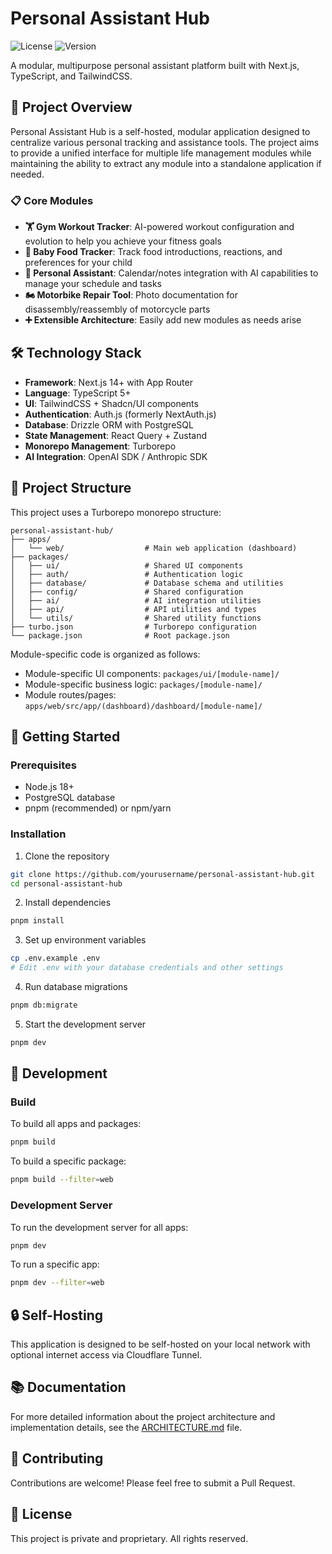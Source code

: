 # Personal Assistant Hub

![License](https://img.shields.io/badge/license-Private-red.svg)
![Version](https://img.shields.io/badge/version-0.1.0-green.svg)

A modular, multipurpose personal assistant platform built with Next.js, TypeScript, and TailwindCSS.

## 🚀 Project Overview

Personal Assistant Hub is a self-hosted, modular application designed to centralize various personal tracking and assistance tools. The project aims to provide a unified interface for multiple life management modules while maintaining the ability to extract any module into a standalone application if needed.

### 📋 Core Modules

- **🏋️ Gym Workout Tracker**: AI-powered workout configuration and evolution to help you achieve your fitness goals
- **👶 Baby Food Tracker**: Track food introductions, reactions, and preferences for your child
- **🤖 Personal Assistant**: Calendar/notes integration with AI capabilities to manage your schedule and tasks
- **🏍️ Motorbike Repair Tool**: Photo documentation for disassembly/reassembly of motorcycle parts
- **➕ Extensible Architecture**: Easily add new modules as needs arise

## 🛠️ Technology Stack

- **Framework**: Next.js 14+ with App Router
- **Language**: TypeScript 5+
- **UI**: TailwindCSS + Shadcn/UI components
- **Authentication**: Auth.js (formerly NextAuth.js)
- **Database**: Drizzle ORM with PostgreSQL
- **State Management**: React Query + Zustand
- **Monorepo Management**: Turborepo
- **AI Integration**: OpenAI SDK / Anthropic SDK

## 📁 Project Structure

This project uses a Turborepo monorepo structure:

```
personal-assistant-hub/
├── apps/
│   └── web/                  # Main web application (dashboard)
├── packages/
│   ├── ui/                   # Shared UI components
│   ├── auth/                 # Authentication logic
│   ├── database/             # Database schema and utilities
│   ├── config/               # Shared configuration
│   ├── ai/                   # AI integration utilities
│   ├── api/                  # API utilities and types
│   └── utils/                # Shared utility functions
├── turbo.json                # Turborepo configuration
└── package.json              # Root package.json
```

Module-specific code is organized as follows:
- Module-specific UI components: `packages/ui/[module-name]/`
- Module-specific business logic: `packages/[module-name]/`
- Module routes/pages: `apps/web/src/app/(dashboard)/dashboard/[module-name]/`

## 🚀 Getting Started

### Prerequisites

- Node.js 18+
- PostgreSQL database
- pnpm (recommended) or npm/yarn

### Installation

1. Clone the repository

```bash
git clone https://github.com/yourusername/personal-assistant-hub.git
cd personal-assistant-hub
```

2. Install dependencies

```bash
pnpm install
```

3. Set up environment variables

```bash
cp .env.example .env
# Edit .env with your database credentials and other settings
```

4. Run database migrations

```bash
pnpm db:migrate
```

5. Start the development server

```bash
pnpm dev
```

## 🧩 Development

### Build

To build all apps and packages:

```bash
pnpm build
```

To build a specific package:

```bash
pnpm build --filter=web
```

### Development Server

To run the development server for all apps:

```bash
pnpm dev
```

To run a specific app:

```bash
pnpm dev --filter=web
```

## 🔒 Self-Hosting

This application is designed to be self-hosted on your local network with optional internet access via Cloudflare Tunnel.

## 📚 Documentation

For more detailed information about the project architecture and implementation details, see the [ARCHITECTURE.md](./ARCHITECTURE.md) file.

## 🤝 Contributing

Contributions are welcome! Please feel free to submit a Pull Request.

## 📝 License

This project is private and proprietary. All rights reserved.

